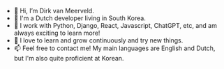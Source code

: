 - 👋 Hi, I’m Dirk van Meerveld.
- 👀 I'm a Dutch developer living in South Korea.
- 🌱 I work with Python, Django, React, Javascript, ChatGPT, etc, and am always exciting to learn more!
- 💞️ I love to learn and grow continuously and try new things.
- 📫 Feel free to contact me! My main languages are English and Dutch, but I'm also quite proficient at Korean.

<!---
DirkMeer/DirkMeer is a ✨ special ✨ repository because its `README.md` (this file) appears on your GitHub profile.
You can click the Preview link to take a look at your changes.
--->
